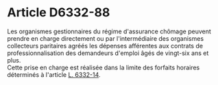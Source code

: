 # Article D6332-88

  
Les organismes gestionnaires du régime d'assurance chômage peuvent prendre en charge directement ou par l'intermédiaire des organismes collecteurs paritaires agréés les dépenses afférentes aux contrats de professionnalisation des demandeurs d'emploi âgés de vingt-six ans et plus.   
Cette prise en charge est réalisée dans la limite des forfaits horaires déterminés à l'article [L. 6332-14][1].

 [1]: /affichCodeArticle.do?cidTexte=LEGITEXT000006072050&idArticle=LEGIARTI000006904356&dateTexte=&categorieLien=cid